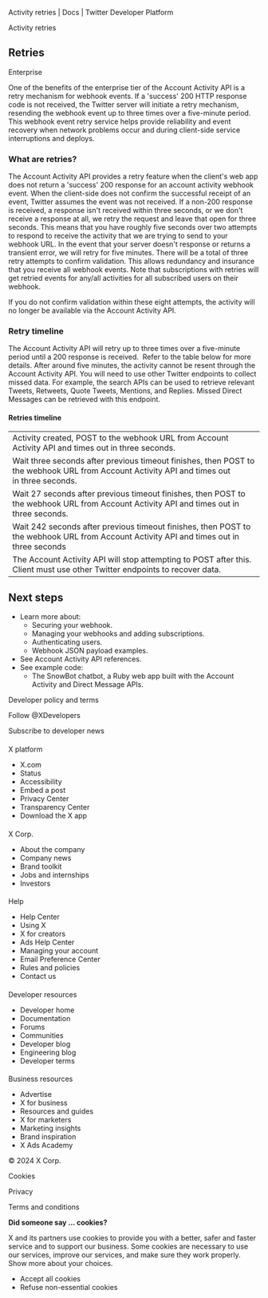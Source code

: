 
Activity retries | Docs | Twitter Developer Platform 

Activity retries

Retries
-------

Enterprise

One of the benefits of the enterprise tier of the Account Activity API is a retry mechanism for webhook events. If a 'success' 200 HTTP response code is not received, the Twitter server will initiate a retry mechanism, resending the webhook event up to three times over a five-minute period. This webhook event retry service helps provide reliability and event recovery when network problems occur and during client-side service interruptions and deploys.  

### What are retries?

The Account Activity API provides a retry feature when the client's web app does not return a 'success' 200 response for an account activity webhook event. When the client-side does not confirm the successful receipt of an event, Twitter assumes the event was not received. If a non-200 response is received, a response isn't received within three seconds, or we don't receive a response at all, we retry the request and leave that open for three seconds. This means that you have roughly five seconds over two attempts to respond to receive the activity that we are trying to send to your webhook URL. In the event that your server doesn't response or returns a transient error, we will retry for five minutes. There will be a total of three retry attempts to confirm validation. This allows redundancy and insurance that you receive all webhook events. Note that subscriptions with retries will get retried events for any/all activities for all subscribed users on their webhook.

If you do not confirm validation within these eight attempts, the activity will no longer be available via the Account Activity API.   

### Retry timeline

The Account Activity API will retry up to three times over a five-minute period until a 200 response is received.  Refer to the table below for more details. After around five minutes, the activity cannot be resent through the Account Activity API. You will need to use other Twitter endpoints to collect missed data. For example, the search APIs can be used to retrieve relevant Tweets, Retweets, Quote Tweets, Mentions, and Replies. Missed Direct Messages can be retrieved with this endpoint.

#### Retries timeline

|  |
| --- |
| Activity created, POST to the webhook URL from Account Activity API and times out in three seconds.  |
| Wait three seconds after previous timeout finishes, then POST to the webhook URL from Account Activity API and times out in three seconds. |
| Wait 27 seconds after previous timeout finishes, then POST to the webhook URL from Account Activity API and times out in three seconds. |
| Wait 242 seconds after previous timeout finishes, then POST to the webhook URL from Account Activity API and times out in three seconds |
| The Account Activity API will stop attempting to POST after this. Client must use other Twitter endpoints to recover data. |

Next steps
----------

* Learn more about:
	+ Securing your webhook.
	+ Managing your webhooks and adding subscriptions.
	+ Authenticating users.
	+ Webhook JSON payload examples.
* See Account Activity API references.
* See example code:
	+ The SnowBot chatbot, a Ruby web app built with the Account Activity and Direct Message APIs.

Developer policy and terms

Follow @XDevelopers

Subscribe to developer news

#### 
 X platform

* X.com
* Status
* Accessibility
* Embed a post
* Privacy Center
* Transparency Center
* Download the X app

#### 
 X Corp.

* About the company
* Company news
* Brand toolkit
* Jobs and internships
* Investors

#### 
 Help

* Help Center
* Using X
* X for creators
* Ads Help Center
* Managing your account
* Email Preference Center
* Rules and policies
* Contact us

#### 
 Developer resources

* Developer home
* Documentation
* Forums
* Communities
* Developer blog
* Engineering blog
* Developer terms

#### 
 Business resources

* Advertise
* X for business
* Resources and guides
* X for marketers
* Marketing insights
* Brand inspiration
* X Ads Academy

 © 2024 X Corp.

Cookies

Privacy

Terms and conditions

**Did someone say … cookies?**  

 X and its partners use cookies to provide you with a better, safer and
 faster service and to support our business. Some cookies are necessary to use
 our services, improve our services, and make sure they work properly.
 Show more about your choices.

* Accept all cookies
* Refuse non-essential cookies